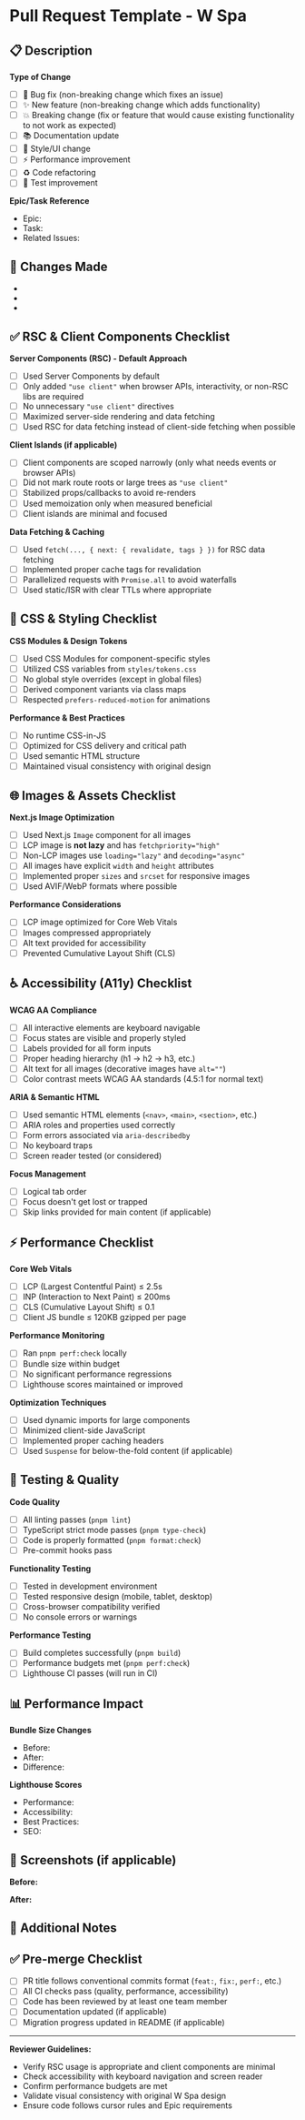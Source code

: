 # Pull Request Template - W Spa

## 📋 Description

<!-- Provide a brief description of the changes in this PR -->

**Type of Change**

- [ ] 🐛 Bug fix (non-breaking change which fixes an issue)
- [ ] ✨ New feature (non-breaking change which adds functionality)
- [ ] 💥 Breaking change (fix or feature that would cause existing functionality to not work as expected)
- [ ] 📚 Documentation update
- [ ] 🎨 Style/UI change
- [ ] ⚡ Performance improvement
- [ ] ♻️ Code refactoring
- [ ] 🧪 Test improvement

**Epic/Task Reference**

- Epic: <!-- E1, E2, E3, etc. -->
- Task: <!-- T1.1, T1.2, etc. -->
- Related Issues: <!-- #123, #456 -->

## 🚀 Changes Made

<!-- List the specific changes made in this PR -->

-
-
-

## ✅ RSC & Client Components Checklist

**Server Components (RSC) - Default Approach**

- [ ] Used Server Components by default
- [ ] Only added `"use client"` when browser APIs, interactivity, or non-RSC libs are required
- [ ] No unnecessary `"use client"` directives
- [ ] Maximized server-side rendering and data fetching
- [ ] Used RSC for data fetching instead of client-side fetching when possible

**Client Islands (if applicable)**

- [ ] Client components are scoped narrowly (only what needs events or browser APIs)
- [ ] Did not mark route roots or large trees as `"use client"`
- [ ] Stabilized props/callbacks to avoid re-renders
- [ ] Used memoization only when measured beneficial
- [ ] Client islands are minimal and focused

**Data Fetching & Caching**

- [ ] Used `fetch(..., { next: { revalidate, tags } })` for RSC data fetching
- [ ] Implemented proper cache tags for revalidation
- [ ] Parallelized requests with `Promise.all` to avoid waterfalls
- [ ] Used static/ISR with clear TTLs where appropriate

## 🎨 CSS & Styling Checklist

**CSS Modules & Design Tokens**

- [ ] Used CSS Modules for component-specific styles
- [ ] Utilized CSS variables from `styles/tokens.css`
- [ ] No global style overrides (except in global files)
- [ ] Derived component variants via class maps
- [ ] Respected `prefers-reduced-motion` for animations

**Performance & Best Practices**

- [ ] No runtime CSS-in-JS
- [ ] Optimized for CSS delivery and critical path
- [ ] Used semantic HTML structure
- [ ] Maintained visual consistency with original design

## 🌐 Images & Assets Checklist

**Next.js Image Optimization**

- [ ] Used Next.js `Image` component for all images
- [ ] LCP image is **not lazy** and has `fetchpriority="high"`
- [ ] Non-LCP images use `loading="lazy"` and `decoding="async"`
- [ ] All images have explicit `width` and `height` attributes
- [ ] Implemented proper `sizes` and `srcset` for responsive images
- [ ] Used AVIF/WebP formats where possible

**Performance Considerations**

- [ ] LCP image optimized for Core Web Vitals
- [ ] Images compressed appropriately
- [ ] Alt text provided for accessibility
- [ ] Prevented Cumulative Layout Shift (CLS)

## ♿ Accessibility (A11y) Checklist

**WCAG AA Compliance**

- [ ] All interactive elements are keyboard navigable
- [ ] Focus states are visible and properly styled
- [ ] Labels provided for all form inputs
- [ ] Proper heading hierarchy (h1 → h2 → h3, etc.)
- [ ] Alt text for all images (decorative images have `alt=""`)
- [ ] Color contrast meets WCAG AA standards (4.5:1 for normal text)

**ARIA & Semantic HTML**

- [ ] Used semantic HTML elements (`<nav>`, `<main>`, `<section>`, etc.)
- [ ] ARIA roles and properties used correctly
- [ ] Form errors associated via `aria-describedby`
- [ ] No keyboard traps
- [ ] Screen reader tested (or considered)

**Focus Management**

- [ ] Logical tab order
- [ ] Focus doesn't get lost or trapped
- [ ] Skip links provided for main content (if applicable)

## ⚡ Performance Checklist

**Core Web Vitals**

- [ ] LCP (Largest Contentful Paint) ≤ 2.5s
- [ ] INP (Interaction to Next Paint) ≤ 200ms
- [ ] CLS (Cumulative Layout Shift) ≤ 0.1
- [ ] Client JS bundle ≤ 120KB gzipped per page

**Performance Monitoring**

- [ ] Ran `pnpm perf:check` locally
- [ ] Bundle size within budget
- [ ] No significant performance regressions
- [ ] Lighthouse scores maintained or improved

**Optimization Techniques**

- [ ] Used dynamic imports for large components
- [ ] Minimized client-side JavaScript
- [ ] Implemented proper caching headers
- [ ] Used `Suspense` for below-the-fold content (if applicable)

## 🧪 Testing & Quality

**Code Quality**

- [ ] All linting passes (`pnpm lint`)
- [ ] TypeScript strict mode passes (`pnpm type-check`)
- [ ] Code is properly formatted (`pnpm format:check`)
- [ ] Pre-commit hooks pass

**Functionality Testing**

- [ ] Tested in development environment
- [ ] Tested responsive design (mobile, tablet, desktop)
- [ ] Cross-browser compatibility verified
- [ ] No console errors or warnings

**Performance Testing**

- [ ] Build completes successfully (`pnpm build`)
- [ ] Performance budgets met (`pnpm perf:check`)
- [ ] Lighthouse CI passes (will run in CI)

## 📊 Performance Impact

**Bundle Size Changes**

<!-- Run `pnpm analyze` and report significant changes -->

- Before: <!-- XXkB -->
- After: <!-- XXkB -->
- Difference: <!-- +/-XXkB -->

**Lighthouse Scores**

<!-- Include before/after scores if significant changes -->

- Performance: <!-- XX/100 -->
- Accessibility: <!-- XX/100 -->
- Best Practices: <!-- XX/100 -->
- SEO: <!-- XX/100 -->

## 📸 Screenshots (if applicable)

<!-- Include screenshots for UI changes -->

**Before:**

<!-- Screenshot -->

**After:**

<!-- Screenshot -->

## 🔗 Additional Notes

<!-- Any additional context, deployment notes, or special considerations -->

## ✅ Pre-merge Checklist

- [ ] PR title follows conventional commits format (`feat:`, `fix:`, `perf:`, etc.)
- [ ] All CI checks pass (quality, performance, accessibility)
- [ ] Code has been reviewed by at least one team member
- [ ] Documentation updated (if applicable)
- [ ] Migration progress updated in README (if applicable)

---

**Reviewer Guidelines:**

- Verify RSC usage is appropriate and client components are minimal
- Check accessibility with keyboard navigation and screen reader
- Confirm performance budgets are met
- Validate visual consistency with original W Spa design
- Ensure code follows cursor rules and Epic requirements
